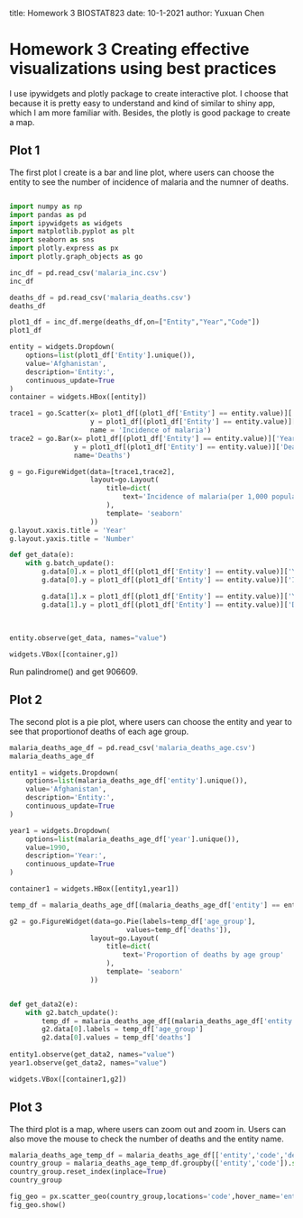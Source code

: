 title: Homework 3 BIOSTAT823
date: 10-1-2021
author: Yuxuan Chen

# Homework 3 Creating effective visualizations using best practices

I use ipywidgets and plotly package to create interactive plot. I choose that because it is pretty easy to understand and kind of similar to shiny app, which I am more familiar with. Besides, the plotly is good package to create a map.



## Plot 1
The first plot I create is a bar and line plot, where users can choose the entity to see the number of incidence of malaria and the numner of deaths.

```python

import numpy as np
import pandas as pd
import ipywidgets as widgets
import matplotlib.pyplot as plt
import seaborn as sns
import plotly.express as px
import plotly.graph_objects as go

```

```python
inc_df = pd.read_csv('malaria_inc.csv')
inc_df
```

```python
deaths_df = pd.read_csv('malaria_deaths.csv')
deaths_df
```

```python
plot1_df = inc_df.merge(deaths_df,on=["Entity","Year","Code"])
plot1_df
```


```python
entity = widgets.Dropdown(
    options=list(plot1_df['Entity'].unique()),
    value='Afghanistan',
    description='Entity:',
    continuous_update=True
)
container = widgets.HBox([entity])

trace1 = go.Scatter(x= plot1_df[(plot1_df['Entity'] == entity.value)]['Year'], 
                    y = plot1_df[(plot1_df['Entity'] == entity.value)]['Incidence of malaria (per 1,000 population at risk) (per 1,000 population at risk)'], 
                    name = 'Incidence of malaria')
trace2 = go.Bar(x= plot1_df[(plot1_df['Entity'] == entity.value)]['Year'], 
                y = plot1_df[(plot1_df['Entity'] == entity.value)]['Deaths - Malaria - Sex: Both - Age: Age-standardized (Rate) (per 100,000 people)'],
                name='Deaths')

g = go.FigureWidget(data=[trace1,trace2],
                    layout=go.Layout(
                        title=dict(
                            text='Incidence of malaria(per 1,000 population at risk) and Deaths(Rate) (per 100,000 people)'
                        ),
                        template= 'seaborn'
                    ))
g.layout.xaxis.title = 'Year'
g.layout.yaxis.title = 'Number'

def get_data(e):
    with g.batch_update():
        g.data[0].x = plot1_df[(plot1_df['Entity'] == entity.value)]['Year']
        g.data[0].y = plot1_df[(plot1_df['Entity'] == entity.value)]['Incidence of malaria (per 1,000 population at risk) (per 1,000 population at risk)']

        g.data[1].x = plot1_df[(plot1_df['Entity'] == entity.value)]['Year']
        g.data[1].y = plot1_df[(plot1_df['Entity'] == entity.value)]['Deaths - Malaria - Sex: Both - Age: Age-standardized (Rate) (per 100,000 people)']
        
        
        
entity.observe(get_data, names="value")

widgets.VBox([container,g])

```

Run palindrome() and get 906609.

## Plot 2 

The second plot is a pie plot, where users can choose the entity and year to see that proportionof deaths of each age group.

```python
malaria_deaths_age_df = pd.read_csv('malaria_deaths_age.csv')
malaria_deaths_age_df
```

```python
entity1 = widgets.Dropdown(
    options=list(malaria_deaths_age_df['entity'].unique()),
    value='Afghanistan',
    description='Entity:',
    continuous_update=True
)

year1 = widgets.Dropdown(
    options=list(malaria_deaths_age_df['year'].unique()),
    value=1990,
    description='Year:',
    continuous_update=True
)

container1 = widgets.HBox([entity1,year1])

temp_df = malaria_deaths_age_df[(malaria_deaths_age_df['entity'] == entity1.value) & (malaria_deaths_age_df['year'] == year1.value)]

g2 = go.FigureWidget(data=go.Pie(labels=temp_df['age_group'],
                             values=temp_df['deaths']),
                    layout=go.Layout(
                        title=dict(
                            text='Proportion of deaths by age group'
                        ),
                        template= 'seaborn'
                    ))


def get_data2(e):
    with g2.batch_update():
        temp_df = malaria_deaths_age_df[(malaria_deaths_age_df['entity'] == entity1.value) & (malaria_deaths_age_df['year'] == year1.value)]
        g2.data[0].labels = temp_df['age_group']
        g2.data[0].values = temp_df['deaths']
    
entity1.observe(get_data2, names="value")
year1.observe(get_data2, names="value")

widgets.VBox([container1,g2])


```


## Plot 3 

The third plot is a map, where users can zoom out and zoom in. Users can also move the mouse to check the number of deaths and the entity name.


```python
malaria_deaths_age_temp_df = malaria_deaths_age_df[['entity','code','deaths']]
country_group = malaria_deaths_age_temp_df.groupby(['entity','code']).sum()
country_group.reset_index(inplace=True)
country_group 
```

```python
fig_geo = px.scatter_geo(country_group,locations='code',hover_name='entity',color='entity' ,size="deaths",projection="natural earth")
fig_geo.show()

```




